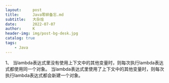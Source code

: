 ```yaml
---
layout:     post
title:      Java零碎备忘.md
subtitle:   大杂烩
date:       2022-07-07
author:     K
header-img: img/post-bg-desk.jpg
catalog: true
tags:
    - Java
---
```


1、
当lambda表达式里没有使用上下文中的其他变量时，则每次执行lambda表达式都使用同一个对象。
当lambda表达式里使用了上下文中的其他变量时，则每次执行lambda表达式都会新建一个对象。





